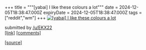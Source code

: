 +++
title = """[yabai] I like these colours a lot"""
date = 2024-12-05T18:38:47.000Z
expiryDate = 2024-12-05T18:38:47.000Z
tags = ["reddit","wm"]
+++
[![[yabai] I like these colours a lot](https://b.thumbs.redditmedia.com/ixsYSaIACoU7OD40fDXY9ARldhyRzo6JWQJEXpYwExI.jpg "[yabai] I like these colours a lot")](https://www.reddit.com/r/unixporn/comments/1h7gali/yabai_i_like_these_colours_a_lot/)

submitted by [/u/EKX22](https://www.reddit.com/user/EKX22)  
[\[link\]](https://www.reddit.com/gallery/1h7gali) [\[comments\]](https://www.reddit.com/r/unixporn/comments/1h7gali/yabai_i_like_these_colours_a_lot/)

[[source]](https://www.reddit.com/r/unixporn/comments/1h7gali/yabai_i_like_these_colours_a_lot/)
